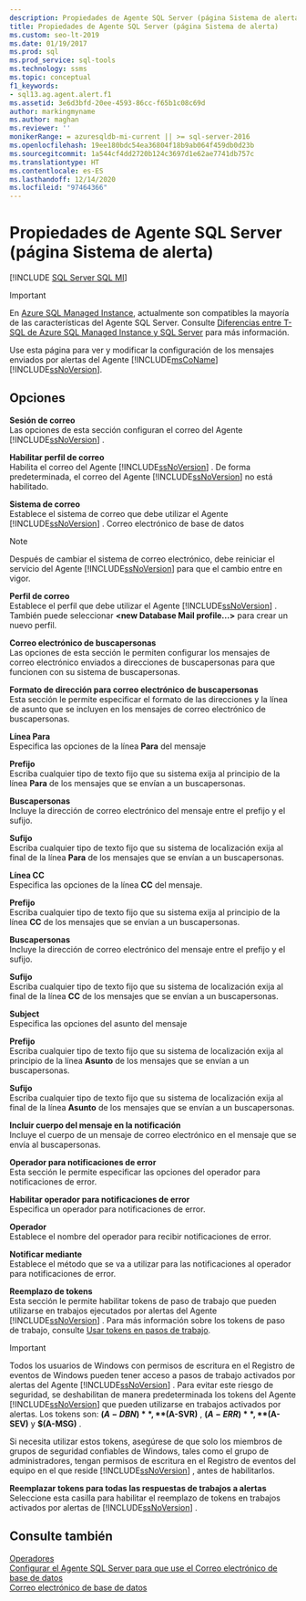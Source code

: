 ```yaml
---
description: Propiedades de Agente SQL Server (página Sistema de alerta)
title: Propiedades de Agente SQL Server (página Sistema de alerta)
ms.custom: seo-lt-2019
ms.date: 01/19/2017
ms.prod: sql
ms.prod_service: sql-tools
ms.technology: ssms
ms.topic: conceptual
f1_keywords:
- sql13.ag.agent.alert.f1
ms.assetid: 3e6d3bfd-20ee-4593-86cc-f65b1c08c69d
author: markingmyname
ms.author: maghan
ms.reviewer: ''
monikerRange: = azuresqldb-mi-current || >= sql-server-2016
ms.openlocfilehash: 19ee180bdc54ea36804f18b9ab064f459db0d23b
ms.sourcegitcommit: 1a544cf4dd2720b124c3697d1e62ae7741db757c
ms.translationtype: HT
ms.contentlocale: es-ES
ms.lasthandoff: 12/14/2020
ms.locfileid: "97464366"
---
```

# <a name="sql-server-agent-properties-alert-system-page"></a>Propiedades de Agente SQL Server (página Sistema de alerta)
[!INCLUDE [SQL Server SQL MI](../../includes/applies-to-version/sql-asdbmi.md)]

> [!IMPORTANT]  
> En [Azure SQL Managed Instance](/azure/sql-database/sql-database-managed-instance), actualmente son compatibles la mayoría de las características del Agente SQL Server. Consulte [Diferencias entre T-SQL de Azure SQL Managed Instance y SQL Server](/azure/sql-database/sql-database-managed-instance-transact-sql-information#sql-server-agent) para más información.

Use esta página para ver y modificar la configuración de los mensajes enviados por alertas del Agente [!INCLUDE[msCoName](../../includes/msconame_md.md)] [!INCLUDE[ssNoVersion](../../includes/ssnoversion-md.md)].  
  
## <a name="options"></a>Opciones  
**Sesión de correo**  
Las opciones de esta sección configuran el correo del Agente [!INCLUDE[ssNoVersion](../../includes/ssnoversion-md.md)] .  
  
**Habilitar perfil de correo**  
Habilita el correo del Agente [!INCLUDE[ssNoVersion](../../includes/ssnoversion-md.md)] . De forma predeterminada, el correo del Agente [!INCLUDE[ssNoVersion](../../includes/ssnoversion-md.md)] no está habilitado.  
  
**Sistema de correo**  
Establece el sistema de correo que debe utilizar el Agente [!INCLUDE[ssNoVersion](../../includes/ssnoversion-md.md)] . Correo electrónico de base de datos  
  
> [!NOTE]  
> Después de cambiar el sistema de correo electrónico, debe reiniciar el servicio del Agente [!INCLUDE[ssNoVersion](../../includes/ssnoversion-md.md)] para que el cambio entre en vigor.  
  
**Perfil de correo**  
Establece el perfil que debe utilizar el Agente [!INCLUDE[ssNoVersion](../../includes/ssnoversion-md.md)] . También puede seleccionar **\<new Database Mail profile...>** para crear un nuevo perfil.  
  
**Correo electrónico de buscapersonas**  
Las opciones de esta sección le permiten configurar los mensajes de correo electrónico enviados a direcciones de buscapersonas para que funcionen con su sistema de buscapersonas.  
  
**Formato de dirección para correo electrónico de buscapersonas**  
Esta sección le permite especificar el formato de las direcciones y la línea de asunto que se incluyen en los mensajes de correo electrónico de buscapersonas.  
  
**Línea Para**  
Especifica las opciones de la línea **Para** del mensaje  
  
**Prefijo**  
Escriba cualquier tipo de texto fijo que su sistema exija al principio de la línea **Para** de los mensajes que se envían a un buscapersonas.  
  
**Buscapersonas**  
Incluye la dirección de correo electrónico del mensaje entre el prefijo y el sufijo.  
  
**Sufijo**  
Escriba cualquier tipo de texto fijo que su sistema de localización exija al final de la línea **Para** de los mensajes que se envían a un buscapersonas.  
  
**Línea CC**  
Especifica las opciones de la línea **CC** del mensaje.  
  
**Prefijo**  
Escriba cualquier tipo de texto fijo que su sistema exija al principio de la línea **CC** de los mensajes que se envían a un buscapersonas.  
  
**Buscapersonas**  
Incluye la dirección de correo electrónico del mensaje entre el prefijo y el sufijo.  
  
**Sufijo**  
Escriba cualquier tipo de texto fijo que su sistema de localización exija al final de la línea **CC** de los mensajes que se envían a un buscapersonas.  
  
**Subject**  
Especifica las opciones del asunto del mensaje  
  
**Prefijo**  
Escriba cualquier tipo de texto fijo que su sistema de localización exija al principio de la línea **Asunto** de los mensajes que se envían a un buscapersonas.  
  
**Sufijo**  
Escriba cualquier tipo de texto fijo que su sistema de localización exija al final de la línea **Asunto** de los mensajes que se envían a un buscapersonas.  
  
**Incluir cuerpo del mensaje en la notificación**  
Incluye el cuerpo de un mensaje de correo electrónico en el mensaje que se envía al buscapersonas.  
  
**Operador para notificaciones de error**  
Esta sección le permite especificar las opciones del operador para notificaciones de error.  
  
**Habilitar operador para notificaciones de error**  
Especifica un operador para notificaciones de error.  
  
**Operador**  
Establece el nombre del operador para recibir notificaciones de error.  
  
**Notificar mediante**  
Establece el método que se va a utilizar para las notificaciones al operador para notificaciones de error.  
  
**Reemplazo de tokens**  
Esta sección le permite habilitar tokens de paso de trabajo que pueden utilizarse en trabajos ejecutados por alertas del Agente [!INCLUDE[ssNoVersion](../../includes/ssnoversion-md.md)] . Para más información sobre los tokens de paso de trabajo, consulte [Usar tokens en pasos de trabajo](../../ssms/agent/use-tokens-in-job-steps.md).  
  
> [!IMPORTANT]  
> Todos los usuarios de Windows con permisos de escritura en el Registro de eventos de Windows pueden tener acceso a pasos de trabajo activados por alertas del Agente [!INCLUDE[ssNoVersion](../../includes/ssnoversion-md.md)] . Para evitar este riesgo de seguridad, se deshabilitan de manera predeterminada los tokens del Agente [!INCLUDE[ssNoVersion](../../includes/ssnoversion-md.md)] que pueden utilizarse en trabajos activados por alertas. Los tokens son: **$(A-DBN)** , **$(A-SVR)** , **$(A-ERR)** , **$(A-SEV)** y **$(A-MSG)** .  
>   
> Si necesita utilizar estos tokens, asegúrese de que solo los miembros de grupos de seguridad confiables de Windows, tales como el grupo de administradores, tengan permisos de escritura en el Registro de eventos del equipo en el que reside [!INCLUDE[ssNoVersion](../../includes/ssnoversion-md.md)] , antes de habilitarlos.  
  
**Reemplazar tokens para todas las respuestas de trabajos a alertas**  
Seleccione esta casilla para habilitar el reemplazo de tokens en trabajos activados por alertas de [!INCLUDE[ssNoVersion](../../includes/ssnoversion-md.md)] .  
  
## <a name="see-also"></a>Consulte también  
[Operadores](../../ssms/agent/operators.md)  
[Configurar el Agente SQL Server para que use el Correo electrónico de base de datos](../../relational-databases/database-mail/configure-sql-server-agent-mail-to-use-database-mail.md)  
[Correo electrónico de base de datos](../../relational-databases/database-mail/database-mail.md)  
